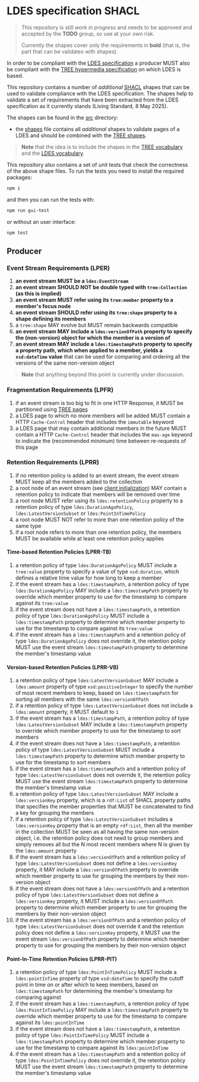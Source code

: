 # LDES specification SHACL
> This repository is still _work in progress_ and needs to be approved and accepted by the **TODO** group, so use at your own risk.
>
> Currently the shapes cover only the requirements in **bold** (that is, the part that can be validates with shapes).

In order to be compliant with the [LDES specification](https://w3id.org/ldes/specification) a producer MUST also be compliant with the [TREE hypermedia specification](https://treecg.github.io/specification/) on which LDES is based. 

This repository contains a number of _additional_ [SHACL](https://www.w3.org/TR/shacl/) shapes that can be used to validate compliance with the LDES specification. The shapes help to validate a set of requirements that have been extracted from the LDES specification as it currently stands (Living Standard, 8 May 2025).

The shapes can be found in the [src](./src/) directory:
* the [shapes](./src/ldes-shapes.ttl) file contains all _additional_ shapes to validate pages of a LDES and should be combined with the [TREE shapes](https://github.com/rorlic/tree-shacl/tree/main/src).

> **Note** that the idea is to include the shapes in the [TREE vocabulary](https://w3id.org/tree#) and the [LDES vocabulary](https://w3id.org/ldes#).

This repository also contains a set of unit tests that check the correctness of the above shape files. To run the tests you need to install the required packages:
```bash
npm i
```
and then you can run the tests with:
```bash
npm run gui-test
```
or without an user interface:
```bash
npm test
```

## Producer

### Event Stream Requirements (LPER)
1. **an event stream MUST be a `ldes:EventStream`**
2. **an event stream SHOULD NOT be double typed with `tree:Collection` (as this is implied)**
3. **an event stream MUST refer using its `tree:member` property to a member's focus node**
4. **an event stream SHOULD refer using its `tree:shape` property to a shape defining its members**
5. a `tree:shape` MAY evolve but MUST remain backwards compatible
6. **an event stream MAY include a `ldes:versionOfPath` property to specify the (non-version) object for which the member is a version of**
7. **an event stream MAY include a `ldes:timestampPath` property to specify a property path, which when applied to a member, yields a `xsd:dateTime` value** that can be used for comparing and ordering all the versions of the same non-version object

> **Note** that anything beyond this point is currently under discussion.

### Fragmentation Requirements (LPFR)
1. if an event stream is too big to fit in one HTTP Response, it MUST be partitioned using [TREE pages](../tree/README.md#page-requirements-tppr)
2. a LDES page to which no more members will be added MUST contain a HTTP `Cache-Control` header that includes the `immutable` keyword
3. a LDES page that may contain additional members in the future MUST contain a HTTP `Cache-Control` header that includes the `max-age` keyword to indicate the (recommended minimum) time between re-requests of this page

### Retention Requirements (LPRR)
1. if no retention policy is added to an event stream, the event stream MUST keep all the members added to the collection
2. a root node of an event stream (see [client initialization](../tree/README.md#initialization-tcir)) MAY contain a retention policy to indicate that members will be removed over time
3. a root node MUST refer using its `ldes:retentionPolicy` property to a retention policy of type `ldes:DurationAgoPolicy`, `ldes:LatestVersionSubset` or `ldes:PointInTimePolicy`
4. a root node MUST NOT refer to more than one retention policy of the same type
5. if a root node refers to more than one retention policy, the members MUST be available while at least one retention policy applies

#### Time-based Retention Policies (LPRR-TB)
1. a retention policy of type `ldes:DurationAgoPolicy` MUST include a `tree:value` property to specify a value of type `xsd:duration`, which defines a relative time value for how long to keep a member
2. if the event stream has a `ldes:timestampPath`, a retention policy of type `ldes:DurationAgoPolicy` MAY include a `ldes:timestampPath` property to override which member property to use for the timestamp to compare against its `tree:value`
3. if the event stream does not have a `ldes:timestampPath`, a retention policy of type `ldes:DurationAgoPolicy` MUST include a `ldes:timestampPath` property to determine which member property to use for the timestamp to compare against its `tree:value`
4. if the event stream has a `ldes:timestampPath` and a retention policy of type `ldes:DurationAgoPolicy` does not override it, the retention policy MUST use the event stream `ldes:timestampPath` property to determine the member's timestamp value

#### Version-based Retention Policies (LPRR-VB)
1. a retention policy of type `ldes:LatestVersionSubset` MAY include a `ldes:amount` property of type `xsd:positiveInteger` to specify the number of most recent members to keep, based on `ldes:timestampPath` for sorting all members with the same `ldes:versionOfPath`
2. if a retention policy of type `ldes:LatestVersionSubset` does not include a `ldes:amount` property, it MUST default to `1`
3. if the event stream has a `ldes:timestampPath`, a retention policy of type `ldes:LatestVersionSubset` MAY include a `ldes:timestampPath` property to override which member property to use for the timestamp to sort members
4. if the event stream does not have a `ldes:timestampPath`, a retention policy of type `ldes:LatestVersionSubset` MUST include a `ldes:timestampPath` property to determine which member property to use for the timestamp to sort members
5. if the event stream has a `ldes:timestampPath` and a retention policy of type `ldes:LatestVersionSubset` does not override it, the retention policy MUST use the event stream `ldes:timestampPath` property to determine the member's timestamp value
6. a retention policy of type `ldes:LatestVersionSubset` MAY include a `ldes:versionKey` property, which is a `rdf:List` of SHACL property paths that specifies the member properties that MUST be concatenated to find a key for grouping the members
7. if a retention policy of type `ldes:LatestVersionSubset` includes a `ldes:versionKey` property that is an empty `rdf:List`, then all the member in the collection MUST be seen as all having the same non-version object, i.e. the retention policy does not need to group members and simply removes all but the N most recent members where N is given by the `ldes:amount` property
8. if the event stream has a `ldes:versionOfPath` and a retention policy of type `ldes:LatestVersionSubset` does not define a `ldes:versionKey` property, it MAY include a `ldes:versionOfPath` property to override which member property to use for grouping the members by their non-version object
9. if the event stream does not have a `ldes:versionOfPath` and a retention policy of type `ldes:LatestVersionSubset` does not define a `ldes:versionKey` property, it MUST include a `ldes:versionOfPath` property to determine which member property to use for grouping the members by their non-version object
10. if the event stream has a `ldes:versionOfPath` and a retention policy of type `ldes:LatestVersionSubset` does not override it and the retention policy does not define a `ldes:versionKey` property, it MUST use the event stream `ldes:versionOfPath` property to determine which member property to use for grouping the members by their non-version object

#### Point-In-Time Retention Policies (LPRR-PIT)
1. a retention policy of type `ldes:PointInTimePolicy` MUST include a `ldes:pointInTime` property of type `xsd:dateTime` to specify the cutoff point in time on or after which to keep members, based on `ldes:timestampPath` for determining the member's timestamp for comparing against
2. if the event stream has a `ldes:timestampPath`, a retention policy of type `ldes:PointInTimePolicy` MAY include a `ldes:timestampPath` property to override which member property to use for the timestamp to compare against its `ldes:pointInTime`
3. if the event stream does not have a `ldes:timestampPath`, a retention policy of type `ldes:PointInTimePolicy` MUST include a `ldes:timestampPath` property to determine which member property to use for the timestamp to compare against its `ldes:pointInTime`
4. if the event stream has a `ldes:timestampPath` and a retention policy of type `ldes:PointInTimePolicy` does not override it, the retention policy MUST use the event stream `ldes:timestampPath` property to determine the member's timestamp value


